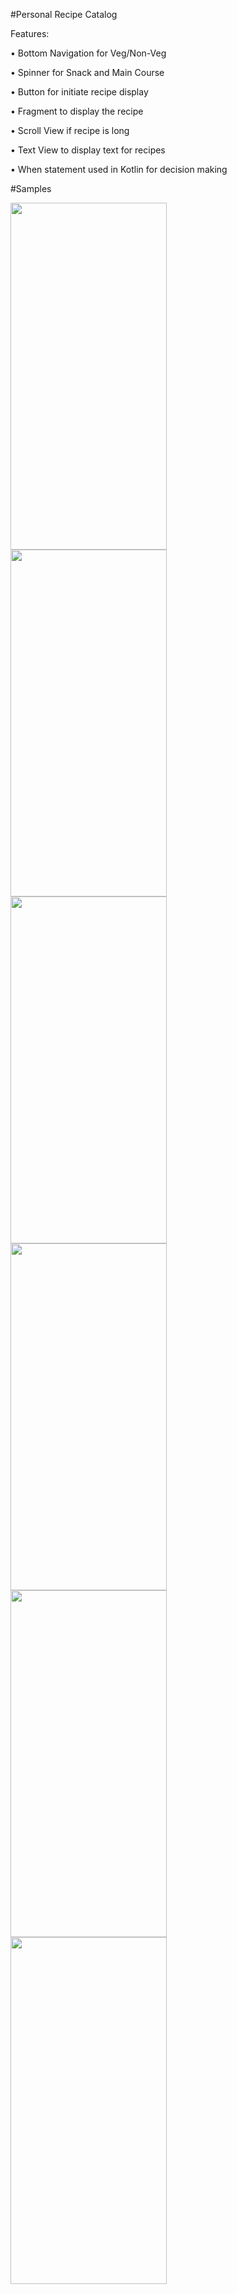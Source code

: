 #Personal Recipe Catalog

Features:

•	Bottom Navigation for Veg/Non-Veg 

•	Spinner for Snack and Main Course

•	Button for initiate recipe display

•	Fragment to display the recipe

•	Scroll View if recipe is long

•	Text View to display text for recipes

•	When statement used in Kotlin for decision making

#Samples

<a href="url"><img src="https://github.com/user-attachments/assets/261007dc-1541-43ad-afe6-98d180a0c12c" align="left" height="555" width="250" ></a>
<a href="url"><img src="https://github.com/user-attachments/assets/95a0385d-7f8a-42e2-8fc1-e7200a2914d6" align="left" height="555" width="250" ></a>
<a href="url"><img src="https://github.com/user-attachments/assets/d29e2aaa-2354-4e15-af4b-644ba5b0bf2f" align="left" height="555" width="250" ></a>
<a href="url"><img src="https://github.com/user-attachments/assets/196823a2-4cd9-4e38-a7dc-f19887cf912d" align="left" height="555" width="250" ></a>
<a href="url"><img src="https://github.com/user-attachments/assets/dd18fe61-32b1-424a-892b-5322686c4881" align="left" height="555" width="250" ></a>
<a href="url"><img src="https://github.com/user-attachments/assets/91c3cdca-4a27-4a5b-b862-279a1ddbcfa3" align="left" height="555" width="250" ></a>
